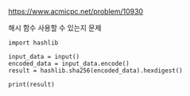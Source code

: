 https://www.acmicpc.net/problem/10930

해시 함수 사용할 수 있는지 문제

```
import hashlib

input_data = input()
encoded_data = input_data.encode()
result = hashlib.sha256(encoded_data).hexdigest()

print(result)
```
